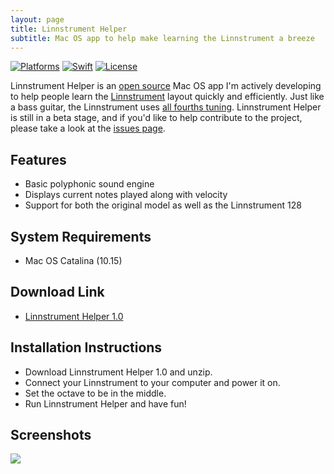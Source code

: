 ```yaml
---
layout: page
title: Linnstrument Helper
subtitle: Mac OS app to help make learning the Linnstrument a breeze
---
```


[![Platforms](https://img.shields.io/badge/platforms-macos-teal.svg)](https://apple.com/macos) [![Swift](https://img.shields.io/badge/Swift-5.2-orange.svg)](https://swift.org) [![License](https://img.shields.io/badge/License-GPL-blue.svg)](https://www.gnu.org/licenses/gpl-3.0.en.html)

Linnstrument Helper is an [open source](https://github.com/markjamesm/linnstrument-helper) Mac OS app I'm actively developing to help people learn the [Linnstrument](https://www.rogerlinndesign.com/linnstrument) layout quickly and efficiently. Just like a bass guitar, the Linnstrument uses [all fourths tuning](https://en.wikipedia.org/wiki/All_fourths_tuning). Linnstrument Helper is still in a beta stage, and if you'd like to help contribute to the project, please take a look at the [issues page](https://github.com/markjamesm/linnstrument-helper/issues).

## Features

- Basic polyphonic sound engine
- Displays current notes played along with velocity 
- Support for both the original model as well as the Linnstrument 128

## System Requirements

- Mac OS Catalina (10.15)

## Download Link

- [Linnstrument Helper 1.0](https://github.com/markjamesm/linnstrument-helper/releases/download/1.0/LinnstrumentHelper-1.0.zip)

## Installation Instructions

- Download Linnstrument Helper 1.0 and unzip.
- Connect your Linnstrument to your computer and power it on.
- Set the octave to be in the middle.
- Run Linnstrument Helper and have fun!

## Screenshots

<img src="https://user-images.githubusercontent.com/20845425/81113716-aaf89580-8eee-11ea-8732-0b1a486deceb.png"/>